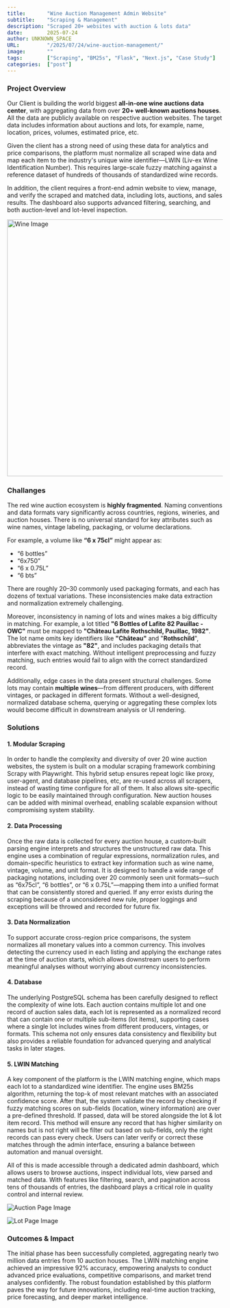 ```yaml
---
title:       "Wine Auction Management Admin Website"
subtitle:    "Scraping & Management"
description: "Scraped 20+ websites with auction & lots data"
date:        2025-07-24
author: UNKNOWN_SPACE
URL:         "/2025/07/24/wine-auction-management/"
image:       ""
tags:        ["Scraping", "BM25s", "Flask", "Next.js", "Case Study"]
categories:  ["post"]
---
```


### Project Overview

Our Client is building the world biggest **all-in-one wine auctions data center**, with aggregating data from over **20+ well-known auctions houses**. All the data are publicly available on respective auction websites. The target data includes information about auctions and lots, for example, name, location, prices, volumes, estimated price, etc. 

Given the client has a strong need of using these data for analytics and price comparisons, the platform must normalize all scraped wine data and map each item to the industry's unique wine identifier—LWIN (Liv-ex Wine Identification Number). This requires large-scale fuzzy matching against a reference dataset of hundreds of thousands of standardized wine records.

In addition, the client requires a front-end admin website to view, manage, and verify the scraped and matched data, including lots, auctions, and sales results. The dashboard also supports advanced filtering, searching, and both auction-level and lot-level inspection.

<img src="/img/projects/wine-auction/wine.jpg" alt="Wine Image" style="width:600px; height:auto;">

### Challanges

The red wine auction ecosystem is **highly fragmented**. Naming conventions and data formats vary significantly across countries, regions, wineries, and auction houses. There is no universal standard for key attributes such as wine names, vintage labeling, packaging, or volume declarations.

For example, a volume like **“6 x 75cl”** might appear as:
- “6 bottles”
- “6x750”
- “6 x 0.75L”
- “6 bts”

There are roughly 20–30 commonly used packaging formats, and each has dozens of textual variations. These inconsistencies make data extraction and normalization extremely challenging.

Moreover, inconsistency in naming of lots and wines makes a big difficulty in matching. For example, a lot titled **"6 Bottles of Lafite 82 Pauillac - OWC"** must be mapped to **"Château Lafite Rothschild, Pauillac, 1982"**. The lot name omits key identifiers like **"Château"** and "**Rothschild**", abbreviates the vintage as **"82"**, and includes packaging details that interfere with exact matching. Without intelligent preprocessing and fuzzy matching, such entries would fail to align with the correct standardized record.

Additionally, edge cases in the data present structural challenges. Some lots may contain **multiple wines**—from different producers, with different vintages, or packaged in different formats. Without a well-designed, normalized database schema, querying or aggregating these complex lots would become difficult in downstream analysis or UI rendering.

### Solutions

#### 1. Modular Scraping
In order to handle the complexity and diversity of over 20 wine auction websites, the system is built on a modular scraping framework combining Scrapy with Playwright. This hybrid setup ensures repeat logic like proxy, user-agent, and database pipelines, etc, are re-used across all scrapers, instead of wasting time configure for all of them. It also allows site-specific logic to be easily maintained through configuration. New auction houses can be added with minimal overhead, enabling scalable expansion without compromising system stability.

#### 2. Data Processing
Once the raw data is collected for every auction house, a custom-built parsing engine interprets and structures the unstructured raw data. This engine uses a combination of regular expressions, normalization rules, and domain-specific heuristics to extract key information such as wine name, vintage, volume, and unit format. It is designed to handle a wide range of packaging notations, including over 20 commonly seen unit formats—such as “6x75cl”, “6 bottles”, or “6 x 0.75L”—mapping them into a unified format that can be consistently stored and queried. If any error exists during the scraping because of a unconsidered new rule, proper loggings and exceptions will be throwed and recorded for future fix.

#### 3. Data Normalization
To support accurate cross-region price comparisons, the system normalizes all monetary values into a common currency. This involves detecting the currency used in each listing and applying the exchange rates at the time of auction starts, which allows downstream users to perform meaningful analyses without worrying about currency inconsistencies.

#### 4. Database
The underlying PostgreSQL schema has been carefully designed to reflect the complexity of wine lots. Each auction contains multiple lot and one record of auction sales data, each lot is represented as a normalized record that can contain one or multiple sub-items (lot items), supporting cases where a single lot includes wines from different producers, vintages, or formats. This schema not only ensures data consistency and flexibility but also provides a reliable foundation for advanced querying and analytical tasks in later stages.

#### 5. LWIN Matching
A key component of the platform is the LWIN matching engine, which maps each lot to a standardized wine identifier. The engine uses BM25s algorithm, returning the top-k of most relevant matches with an associated confidence score. After that, the system validate the record by checking if fuzzy matching scores on sub-fields (location, winery information) are over a pre-defined threshold. If passed, data will be stored alongside the lot & lot item record. This method will ensure any record that has higher similarity on names but is not right will be filter out based on sub-fields, only the right records can pass every check. Users can later verify or correct these matches through the admin interface, ensuring a balance between automation and manual oversight.

All of this is made accessible through a dedicated admin dashboard, which allows users to browse auctions, inspect individual lots, view parsed and matched data. With features like filtering, search, and pagination across tens of thousands of entries, the dashboard plays a critical role in quality control and internal review.

![Auction Page Image](/img/projects/wine-auction/auctions.png "Admin dashboard showing auction management page")  

![Lot Page Image](/img/projects/wine-auction/lots.png "Admin dashboard showing lot management page")  

### Outcomes & Impact

The initial phase has been successfully completed, aggregating nearly two million data entries from 10 auction houses. The LWIN matching engine achieved an impressive 92% accuracy, empowering analysts to conduct advanced price evaluations, competitive comparisons, and market trend analyses confidently. The robust foundation established by this platform paves the way for future innovations, including real-time auction tracking, price forecasting, and deeper market intelligence.